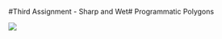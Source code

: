 #Third Assignment - Sharp and Wet#
Programmatic Polygons

[image]: https://github.com/jcharry/programming-design-systems-projects/blob/master/third-assignment/sharp-wet.png
![][image]
